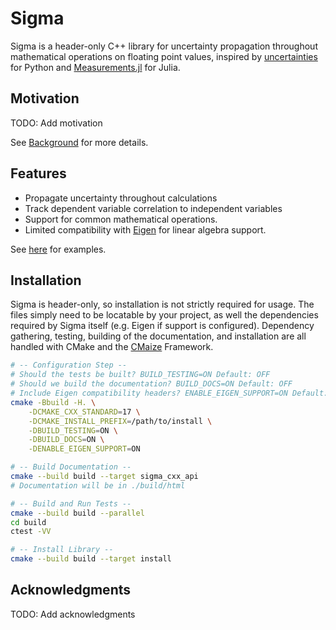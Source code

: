 # Sigma 

Sigma is a header-only C++ library for uncertainty propagation throughout
mathematical operations on floating point values, inspired by
[uncertainties](https://github.com/lmfit/uncertainties) for Python and
[Measurements.jl](https://github.com/JuliaPhysics/Measurements.jl) for Julia.

## Motivation
TODO: Add motivation

See [Background](./docs/background.md) for more details.

## Features
- Propagate uncertainty throughout calculations
- Track dependent variable correlation to independent variables
- Support for common mathematical operations.
- Limited compatibility with [Eigen](https://eigen.tuxfamily.org/index.php?title=Main_Page)
  for linear algebra support.

See [here](./docs/examples.md) for examples.

## Installation
Sigma is header-only, so installation is not strictly required for usage. The
files simply need to be locatable by your project, as well the dependencies
required by Sigma itself (e.g. Eigen if support is configured). Dependency
gathering, testing, building of the documentation, and installation are all
handled with CMake and the [CMaize](https://github.com/CMakePP/CMaize) 
Framework.

```Bash
# -- Configuration Step --
# Should the tests be built? BUILD_TESTING=ON Default: OFF
# Should we build the documentation? BUILD_DOCS=ON Default: OFF
# Include Eigen compatibility headers? ENABLE_EIGEN_SUPPORT=ON Default: ON
cmake -Bbuild -H. \
    -DCMAKE_CXX_STANDARD=17 \
    -DCMAKE_INSTALL_PREFIX=/path/to/install \
    -DBUILD_TESTING=ON \
    -DBUILD_DOCS=ON \
    -DENABLE_EIGEN_SUPPORT=ON

# -- Build Documentation --
cmake --build build --target sigma_cxx_api
# Documentation will be in ./build/html

# -- Build and Run Tests --
cmake --build build --parallel
cd build
ctest -VV

# -- Install Library --
cmake --build build --target install
```

## Acknowledgments
TODO: Add acknowledgments
